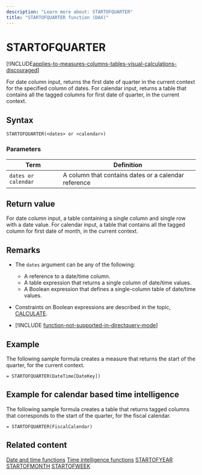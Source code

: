 ```yaml
---
description: "Learn more about: STARTOFQUARTER"
title: "STARTOFQUARTER function (DAX)"
---
```

# STARTOFQUARTER

[!INCLUDE[applies-to-measures-columns-tables-visual-calculations-discouraged](includes/applies-to-measures-columns-tables-visual-calculations-discouraged.md)]

For date column input, returns the first date of quarter in the current context for the specified column of dates.
For calendar input, returns a table that contains all the tagged columns for first date of quarter, in the current context.

## Syntax

```dax
STARTOFQUARTER(<dates> or <calendar>)
```

### Parameters

|Term|Definition|
|--------|--------------|
|`dates or calendar`|A column that contains dates or a calendar reference|

## Return value

For date column input, a table containing a single column and single row with a date value.
For calendar input, a table that contains all the tagged column for first date of month, in the current context.

## Remarks

- The `dates` argument can be any of the following:
  - A reference to a date/time column.
  - A table expression that returns a single column of date/time values.
  - A Boolean expression that defines a single-column table of date/time values.

- Constraints on Boolean expressions are described in the topic, [CALCULATE](calculate-function-dax.md).

- [!INCLUDE [function-not-supported-in-directquery-mode](includes/function-not-supported-in-directquery-mode.md)]

## Example

The following sample formula creates a measure that returns the start of the quarter, for the current context.

```dax
= STARTOFQUARTER(DateTime[DateKey])
```

## Example for calendar based time intelligence

The following sample formula creates a table that returns tagged columns that corresponds to the start of the quarter, for the fiscal calendar.

```dax
= STARTOFQUARTER(FiscalCalendar)
```

## Related content
[Date and time functions](date-and-time-functions-dax.md)
[Time intelligence functions](time-intelligence-functions-dax.md)
[STARTOFYEAR](startofyear-function-dax.md)
[STARTOFMONTH](startofmonth-function-dax.md)
[STARTOFWEEK](startofweek-function-dax.md)
